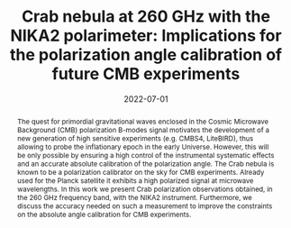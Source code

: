 ---
title: "Crab nebula at 260 GHz with the NIKA2 polarimeter: Implications for the polarization angle calibration of future CMB experiments"
collection: "publications"
category: "co_procs"
permalink: /publications/2022EPJWC25700042R
link: https://ui.adsabs.harvard.edu/abs/2022EPJWC.25700042R/abstract
date: 2022-07-01
venue: "mm Universe @ NIKA2 - Observing the mm Universe with the NIKA2 Camera"
citation: "Artis, E., Adam, R., Ade, P., et al. (2022), mm Universe @ NIKA2 - Observing the mm Universe with the NIKA2 Camera, 257, 00003."
abstract: "The quest for primordial gravitational waves enclosed in the Cosmic Microwave Background (CMB) polarization B-modes signal motivates the development of a new generation of high sensitive experiments (e.g. CMBS4, LiteBIRD), thus allowing to probe the inflationary epoch in the early Universe. However, this will be only possible by ensuring a high control of the instrumental systematic effects and an accurate absolute calibration of the polarization angle. The Crab nebula is known to be a polarization calibrator on the sky for CMB experiments. Already used for the Planck satellite it exhibits a high polarized signal at microwave wavelengths. In this work we present Crab polarization observations obtained, in the 260 GHz frequency band, with the NIKA2 instrument. Furthermore, we discuss the accuracy needed on such a measurement to improve the constraints on the absolute angle calibration for CMB experiments."
---